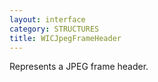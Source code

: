 ```yaml
---
layout: interface
category: STRUCTURES
title: WICJpegFrameHeader
---
```


Represents a JPEG frame header.
